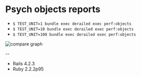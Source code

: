 # Psych objects reports

- `$ TEST_UNIT=1 bundle exec derailed exec perf:objects`
- `$ TEST_UNIT=10 bundle exec derailed exec perf:objects`
- `$ TEST_UNIT=100 bundle exec derailed exec perf:objects`

![compare graph](https://cloud.githubusercontent.com/assets/1000669/9244422/9c8d58dc-41cd-11e5-8eb4-b5cd2a3cced1.png)

--

- Rails 4.2.3
- Ruby 2.2.2p95
